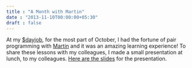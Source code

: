 ```yaml
---
title : "A Month with Martin"
date : "2013-11-10T00:00:00+05:30"
draft : false
---
```


At my [$dayjob](http://enthought.com), for the most part of October, I had the fortune of
pair programming with [Martin](https://plus.google.com/114995175796183910458/posts) and it was an amazing learning
experience!  To share these lessons with my colleagues, I made a small
presentation at lunch, to my colleagues.  [Here are the slides](https://rawgithub.com/punchagan/340e1350fdfc766c6599/raw/ca1f5fe9bfc1cc503cd8a524e350bd29e8f5f33d/month-with-martin.html) for the
presentation.
